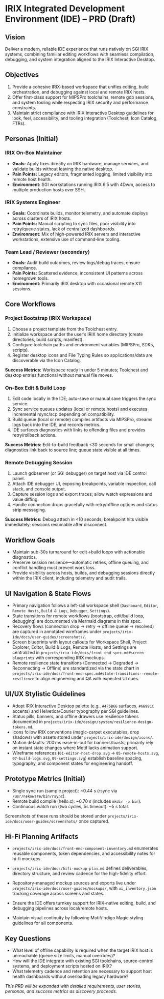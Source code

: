 # IRIX Integrated Development Environment (IDE) – PRD (Draft)

## Vision
Deliver a modern, reliable IDE experience that runs natively on SGI IRIX systems, combining familiar editing workflows with seamless compilation, debugging, and system integration aligned to the IRIX Interactive Desktop.

## Objectives
1. Provide a cohesive IRIX-based workspace that unifies editing, build orchestration, and debugging against local and remote IRIX hosts.
2. Offer first-class support for MIPSPro toolchains, remote gdb sessions, and system tooling while respecting IRIX security and performance constraints.
3. Maintain strict compliance with IRIX Interactive Desktop guidelines for look, feel, accessibility, and tooling integration (Toolchest, Icon Catalog, FTRs).

## Personas (Initial)
### IRIX On-Box Maintainer
- **Goals:** Apply fixes directly on IRIX hardware, manage services, and validate builds without leaving the native desktop.
- **Pain Points:** Legacy editors, fragmented logging, limited visibility into remote host health.
- **Environment:** SGI workstations running IRIX 6.5 with 4Dwm, access to multiple production hosts over SSH.

### IRIX Systems Engineer
- **Goals:** Coordinate builds, monitor telemetry, and automate deploys across clusters of IRIX hosts.
- **Pain Points:** Manual scripting to sync files, poor visibility into retry/queue states, lack of centralized dashboards.
- **Environment:** Mix of high-powered IRIX servers and interactive workstations, extensive use of command-line tooling.

### Team Lead / Reviewer (secondary)
- **Goals:** Audit build outcomes, review logs/debug traces, ensure compliance.
- **Pain Points:** Scattered evidence, inconsistent UI patterns across homegrown tools.
- **Environment:** Primarily IRIX desktop with occasional remote X11 sessions.

## Core Workflows
### Project Bootstrap (IRIX Workspace)
1. Choose a project template from the Toolchest entry.
2. Initialize workspace under the user’s IRIX home directory (create directories, build scripts, manifest).
3. Configure toolchain paths and environment variables (MIPSPro, SDKs, scripts).
4. Register desktop icons and File Typing Rules so applications/data are discoverable via the Icon Catalog.

**Success Metrics:** Workspace ready in under 5 minutes; Toolchest and desktop entries functional without manual file moves.

### On-Box Edit & Build Loop
1. Edit code locally in the IDE; auto-save or manual save triggers the sync service.
2. Sync service queues updates (local or remote hosts) and executes incremental rsync/scp depending on compatibility.
3. Build queue (local or remote) compiles artifacts via MIPSPro, streams logs back into the IDE, and records metrics.
4. IDE surfaces diagnostics with links to offending files and provides retry/rollback actions.

**Success Metrics:** Edit-to-build feedback <30 seconds for small changes; diagnostics link back to source line; queue state visible at all times.

### Remote Debugging Session
1. Launch gdbserver (or SGI debugger) on target host via IDE control panel.
2. Attach IDE debugger UI, exposing breakpoints, variable inspection, call stack, and console output.
3. Capture session logs and export traces; allow watch expressions and value diffing.
4. Handle connection drops gracefully with retry/offline options and status strip messaging.

**Success Metrics:** Debug attach in <10 seconds; breakpoint hits visible immediately; sessions resumable after disconnect.

## Workflow Goals
- Maintain sub-30s turnaround for edit→build loops with actionable diagnostics.
- Preserve session resilience—automatic retries, offline queuing, and conflict handling must prevent work loss.
- Provide visibility across hosts, builds, and debugging sessions directly within the IRIX client, including telemetry and audit trails.

## UI Navigation & State Flows
- Primary navigation follows a left-rail workspace shell (`Dashboard`, `Editor`, `Remote Hosts`, `Build & Logs`, `Debugger`, `Settings`).
- State transitions for remote workflows (bootstrap, edit/build loop, debugging) are documented via Mermaid diagrams in this spec.
- Recovery flows (connection drop → retry → offline queue → resolved) are captured in annotated wireframes under `projects/irix-ide/docs/user-guides/screenshots/`.
- Screen blueprints with layout callouts for Workspace Shell, Project Explorer, Editor, Build & Logs, Remote Hosts, and Settings are centralized in `projects/irix-ide/docs/front-end-spec.md#screen-blueprints` with corresponding IRIX mockups.
- Remote resilience state transitions (Connected → Degraded → Reconnecting → Offline) are standardized via the state chart in `projects/irix-ide/docs/front-end-spec.md#state-transitions--remote-resilience` to align engineering and QA with expected UI cues.

## UI/UX Stylistic Guidelines
- Adopt IRIX Interactive Desktop palette (e.g., `#4F5B66` surfaces, `#6699CC` accents) and Helvetica/Courier typography per SGI guidelines.
- Status pills, banners, and offline drawers use resilience tokens documented in `projects/irix-ide/design/system/resilience-design-tokens.md`.
- Icons follow IRIX conventions (magic-carpet executables, drop shadows) with assets stored under `projects/irix-ide/design/icons/`.
- Motion defaults: 200 ms ease-in-out for banners/toasts; primarily rely on instant state changes where Motif lacks animation support.
- Wireframe references (`01-editor-host-drop.svg` → `05-remote-hosts.svg`, `07-build-logs.svg`, `09-settings.svg`) establish baseline spacing, typography, and component states for engineering handoff.

## Prototype Metrics (Initial)
- Single sync run (sample project): ~0.44 s (rsync via `/usr/nekoware/bin/rsync`).
- Remote build compile (hello.c): ~0.70 s (includes `mkdir -p bin`).
- Continuous watch run (two cycles, 5s timeout): ~5 s total.

Screenshots of these runs should be stored under `projects/irix-ide/docs/user-guides/screenshots/` once captured.

## Hi-Fi Planning Artifacts
- `projects/irix-ide/docs/front-end-component-inventory.md` enumerates reusable components, token dependencies, and accessibility notes for hi-fi mockups.
- `projects/irix-ide/docs/hifi-mockup-plan.md` defines deliverables, directory structure, and review cadence for the high-fidelity effort.
- Repository-managed mockup sources and exports live under `projects/irix-ide/docs/user-guides/mockups/`, with `ui_inventory.json` tracking coverage across screens and states.

- Ensure the IDE offers turnkey support for IRIX-native editing, build, and debugging pipelines across local/remote hosts.
- Maintain visual continuity by following Motif/Indigo Magic styling guidelines for all components.

## Key Questions
- What level of offline capability is required when the target IRIX host is unreachable (queue size limits, manual overrides)?
- How will the IDE integrate with existing SGI toolchains, source-control systems, and deployment scripts hosted on IRIX?
- What telemetry cadence and retention are necessary to support host health dashboards without overloading legacy hardware?

_This PRD will be expanded with detailed requirements, user stories, personas, and success metrics as discovery proceeds._
